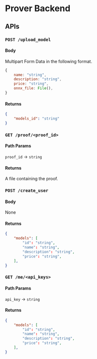 # Prover Backend

## APIs

### `POST /upload_model`

#### Body

Multipart Form Data in the following format.

```javascript
{
    name: "string",
    description: "string",
    price: "string",
    onnx_file: File(),
}
```

#### Returns

```json
{
    "models_id": "string"
}
```

### `GET /proof/<proof_id>`
#### Path Params

`proof_id` -> `string`

#### Returns

A file containing the proof.


### `POST /create_user`

#### Body

None

#### Returns

```json
{
    "models": [
        "id": "string",
        "name": "string",
        "description": "string",
        "price": "string",
    ],
}
```

### `GET /me/<api_keys>`


#### Path Params

`api_key` -> `string`

#### Returns

```json
{
    "models": [
        "id": "string",
        "name": "string",
        "description": "string",
        "price": "string",
    ],
}
```